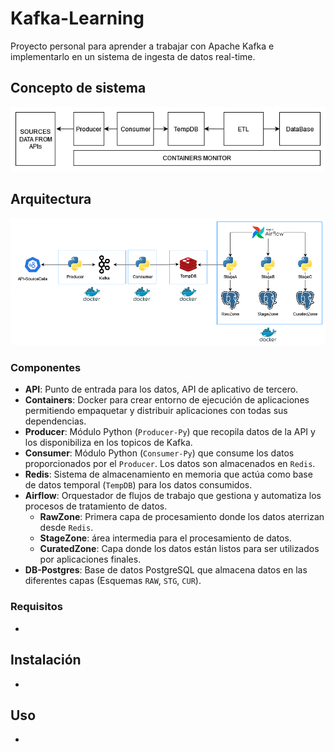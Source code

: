 # Kafka-Learning

Proyecto personal para aprender a trabajar con Apache Kafka e implementarlo en un sistema de ingesta de datos real-time.

## Concepto de sistema

![title](./docs/img/DiagConcept.png)

## Arquitectura

![title](./docs/img/DIAG_PROYECT_v2.jpg)


### Componentes

- **API**: Punto de entrada para los datos, API de aplicativo de tercero.
- **Containers**: Docker para crear entorno de ejecución de aplicaciones permitiendo empaquetar y distribuir aplicaciones con todas sus dependencias.
- **Producer**: Módulo Python (`Producer-Py`) que recopila datos de la API y los disponibiliza en los topicos de Kafka.
- **Consumer**: Módulo Python (`Consumer-Py`) que consume los datos proporcionados por el `Producer`. Los datos son almacenados en `Redis`.
- **Redis**: Sistema de almacenamiento en memoria que actúa como base de datos temporal (`TempDB`) para los datos consumidos.
- **Airflow**: Orquestador de flujos de trabajo que gestiona y automatiza los procesos de tratamiento de datos.
  - **RawZone**: Primera capa de procesamiento donde los datos aterrizan desde `Redis`.
  - **StageZone**: área intermedia para el procesamiento de datos.
  - **CuratedZone**: Capa donde los datos están listos para ser utilizados por aplicaciones finales.
- **DB-Postgres**: Base de datos PostgreSQL que almacena datos en las diferentes capas (Esquemas `RAW`, `STG`, `CUR`).

### Requisitos
- 
## Instalación
- 
## Uso
- 
